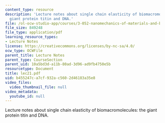 ```yaml
---
content_type: resource
description: 'Lecture notes about single chain elasticity of biomacromolecules: the
  giant protein titin and DNA.'
file: /ol-ocw-studio-app/courses/3-052-nanomechanics-of-materials-and-biomaterials-spring-2007/b455247ca7cf932ac5602d46183a35e8_lec21.pdf
file_size: 849248
file_type: application/pdf
learning_resource_types:
- Lecture Notes
license: https://creativecommons.org/licenses/by-nc-sa/4.0/
ocw_type: OCWFile
parent_title: Lecture Notes
parent_type: CourseSection
parent_uid: 10a5bd3d-a11b-80ad-3d96-ad9fb4750e5b
resourcetype: Document
title: lec21.pdf
uid: b455247c-a7cf-932a-c560-2d46183a35e8
video_files:
  video_thumbnail_file: null
video_metadata:
  youtube_id: null
---
```

Lecture notes about single chain elasticity of biomacromolecules: the giant protein titin and DNA.